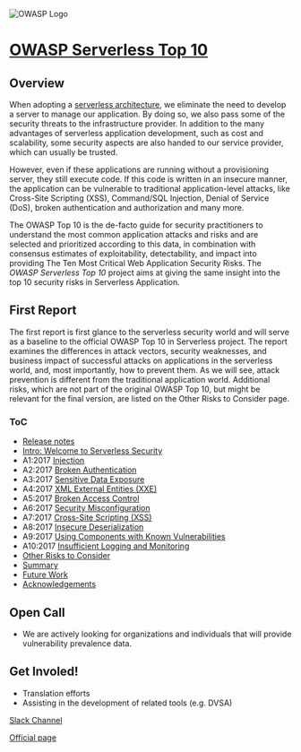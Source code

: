 ![OWASP Logo](https://www.owasp.org/images/3/32/OWASP_Project_Header.jpg)

# [OWASP Serverless Top 10](https://www.owasp.org/index.php/OWASP_Serverless_Top_10_Project)

## Overview

When adopting a [serverless architecture](https://martinfowler.com/articles/serverless.html), we eliminate the need to develop a server to manage our application. By doing so, we also pass some of the security threats to the infrastructure provider. In addition to the many advantages of serverless application development, such as cost and scalability, some security aspects are also handed to our service provider, which can usually be trusted.

However, even if these applications are running without a provisioning server, they still execute code. If this code is written in an insecure manner, the application can be vulnerable to traditional application-level attacks, like Cross-Site Scripting (XSS), Command/SQL Injection, Denial of Service (DoS), broken authentication and authorization and many more.

The OWASP Top 10 is the de-facto guide for security practitioners to understand the most common application attacks and risks and are selected and prioritized according to this data, in combination with consensus estimates of exploitability, detectability, and impact into providing The Ten Most Critical Web Application Security Risks. The *OWASP Serverless Top 10* project aims at giving the same insight into the top 10 security risks in Serverless Application.

## First Report

The first report is first glance to the serverless security world and will serve as a baseline to the official OWASP Top 10 in Serverless project. The report  examines the differences in attack vectors, security weaknesses, and business impact of successful attacks on applications in the serverless world, and, most importantly, how to prevent them. As we will see, attack prevention is different from the traditional application world. Additional risks, which are not part of the original OWASP Top 10, but might be relevant for the final version, are listed on the Other Risks to Consider page. 

### ToC

* [Release notes](2018/en/0x06-release-notes.md)
* [Intro: Welcome to Serverless Security](2018/en/0x05-introduction.md)
* A1:2017 [Injection](2018/en/0xa1-injection.md)
* A2:2017 [Broken Authentication](2018/en/0xa2-broken-authentication.md)
* A3:2017 [Sensitive Data Exposure](2018/en/0xa3-sensitive-data-disclosure.md)
* A4:2017 [XML External Entities (XXE)](2018/en/0xa4-xxe.md)
* A5:2017 [Broken Access Control](2018/en/0xa5-broken-access-control.md)
* A6:2017 [Security Misconfiguration](2018/en/0xa6-security-misconfiguration.md)
* A7:2017 [Cross-Site Scripting (XSS)](2018/en/0xa7-xss.md)
* A8:2017 [Insecure Deserialization](2018/en/0xa8-insecure-deserialization.md)
* A9:2017 [Using Components with Known Vulnerabilities](2018/en/0xa9-known-vulns.md)
* A10:2017 [Insufficient Logging and Monitoring](2018/en/0xaa-logging-detection-response.md)
* [Other Risks to Consider](2018/en/0xab-other-risks.md)
* [Summary](2018/en/0xac-summary.md)
* [Future Work](2018/en/0xad-future-work.md)
* [Acknowledgements](2018/en/0xae-acknowledgements.md)

## Open Call

* We are actively looking for organizations and individuals that will provide vulnerability prevalence data.

## Get Involed!

* Translation efforts
* Assisting in the development of related tools (e.g. DVSA)

[Slack Channel](https://join.slack.com/t/owasp/shared_invite/enQtNDI5MzgxMDQ2MTAwLTEyNzIzYWQ2NDZiMGIwNmJhYzYxZDJiNTM0ZmZiZmJlY2EwZmMwYjAyNmJjNzQxNzMyMWY4OTk3ZTQ0MzFhMDY)

[Official page](https://www.owasp.org/index.php/OWASP_Serverless_Top_10_Project)
